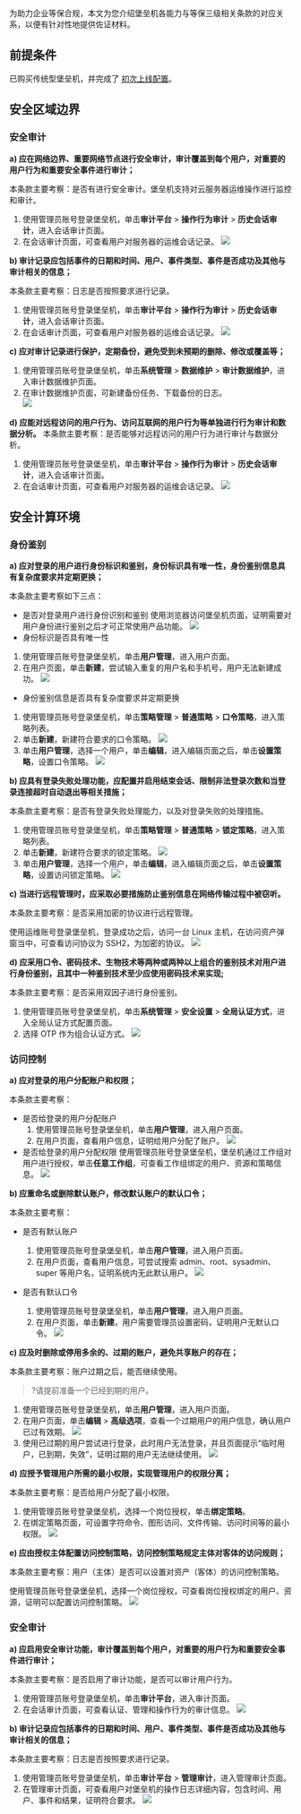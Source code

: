 为助力企业等保合规，本文为您介绍堡垒机各能力与等保三级相关条款的对应关系，以便有针对性地提供佐证材料。


## 前提条件
已购买传统型堡垒机，并完成了 [初次上线配置](https://cloud.tencent.com/document/product/1025/34514)。

## 安全区域边界
### 安全审计
**a) 应在网络边界、重要网络节点进行安全审计，审计覆盖到每个用户，对重要的用户行为和重要安全事件进行审计；**

本条款主要考察：是否有进行安全审计。堡垒机支持对云服务器运维操作进行监控和审计。

1.	使用管理员账号登录堡垒机，单击**审计平台** > **操作行为审计** > **历史会话审计**，进入会话审计页面。
2. 在会话审计页面，可查看用户对服务器的运维会话记录。 
![](https://qcloudimg.tencent-cloud.cn/raw/45a86aa44c49ac0958406c347f069dad.png)

**b) 审计记录应包括事件的日期和时间、用户、事件类型、事件是否成功及其他与审计相关的信息；**

本条款主要考察：日志是否按照要求进行记录。

1. 使用管理员账号登录堡垒机，单击**审计平台** > **操作行为审计** > **历史会话审计**，进入会话审计页面。
2. 在会话审计页面，可查看用户对服务器的运维会话记录。 
![](https://qcloudimg.tencent-cloud.cn/raw/716f9013900cbb7b2a1e516ba7d7754c.png)

**c) 应对审计记录进行保护，定期备份，避免受到未预期的删除、修改或覆盖等；**

1.	使用管理员账号登录堡垒机，单击**系统管理** > **数据维护** > **审计数据维护**，进入审计数据维护页面。
2.	在审计数据维护页面，可新建备份任务、下载备份的日志。  
![](https://qcloudimg.tencent-cloud.cn/raw/c373043c91b638fe13345d6eafe1a9f6.png)

**d) 应能对远程访问的用户行为、访问互联网的用户行为等单独进行行为审计和数据分析。**
本条款主要考察：是否能够对远程访问的用户行为进行审计与数据分析。
1. 使用管理员账号登录堡垒机，单击**审计平台** > **操作行为审计** > **历史会话审计**，进入会话审计页面。
2.	在会话审计页面，可查看用户对服务器的运维会话记录。 
![](https://qcloudimg.tencent-cloud.cn/raw/d0296603738429f78f58ae92141d04b8.png)


## 安全计算环境
### 身份鉴别
**a) 应对登录的用户进行身份标识和鉴别，身份标识具有唯一性，身份鉴别信息具有复杂度要求并定期更换；**

本条款主要考察如下三点：
- 是否对登录用户进行身份识别和鉴别
 使用浏览器访问堡垒机页面，证明需要对用户身份进行鉴别之后才可正常使用产品功能。
![](https://qcloudimg.tencent-cloud.cn/raw/443b530d57c69d21dfaa4c1837b0f36c.png)
- 身份标识是否具有唯一性
 1.	使用管理员账号登录堡垒机，单击**用户管理**，进入用户页面。
 2. 在用户页面，单击**新建**，尝试输入重复的用户名和手机号，用户无法新建成功。
![](https://qcloudimg.tencent-cloud.cn/raw/4e3923b4d5be071cba3f497cd27500dd.png)
- 身份鉴别信息是否具有复杂度要求并定期更换
 1.	使用管理员账号登录堡垒机，单击**策略管理** > **普通策略** > **口令策略**，进入策略列表。
 2. 单击**新建**，新建符合要求的口令策略。
![](https://qcloudimg.tencent-cloud.cn/raw/c8d17efdc803f888c0ea390156405051.png)
 3.	单击**用户管理**，选择一个用户，单击**编辑**，进入编辑页面之后，单击**设置策略**，设置口令策略。
![](https://qcloudimg.tencent-cloud.cn/raw/b393c86932f7c44cb576022811ab3a73.png)

**b) 应具有登录失败处理功能，应配置并启用结束会话、限制非法登录次数和当登录连接超时自动退出等相关措施；**

本条款主要考察：是否有登录失败处理能力，以及对登录失败的处理措施。

1.	使用管理员账号登录堡垒机，单击**策略管理** > **普通策略** > **锁定策略**，进入策略列表。
2.	单击**新建**，新建符合要求的锁定策略。
![](https://qcloudimg.tencent-cloud.cn/raw/bac8bfe2cbdcfa734f2646a3ea29dc85.png)
3.	单击**用户管理**，选择一个用户，单击**编辑**，进入编辑页面之后，单击**设置策略**，设置访问锁定策略。
![](https://qcloudimg.tencent-cloud.cn/raw/a2e7c13ecca80064883273c233ade536.png)

**c) 当进行远程管理时，应采取必要措施防止鉴别信息在网络传输过程中被窃听。**

本条款主要考察：是否采用加密的协议进行远程管理。

使用运维账号登录堡垒机，登录成功之后，访问一台 Linux 主机，在访问资产弹窗当中，可查看访问协议为 SSH2，为加密的协议。
![](https://qcloudimg.tencent-cloud.cn/raw/58063fa1644246d72496d8c0f51ba8db.png)

**d) 应采用口令、密码技术、生物技术等两种或两种以上组合的鉴别技术对用户进行身份鉴别，且其中一种鉴别技术至少应使用密码技术来实现;**

 本条款主要考察：是否采用双因子进行身份鉴别。
 
 1.	使用管理员账号登录堡垒机，单击**系统管理** > **安全设置** > **全局认证方式**，进入全局认证方式配置页面。
 2.	选择 OTP 作为组合认证方式。
 ![](https://qcloudimg.tencent-cloud.cn/raw/c4fad232554d50c57a6310d3ec7e0462.png)
 
 
###  访问控制
**a) 应对登录的用户分配账户和权限；**

本条款主要考察：

- 是否给登录的用户分配账户
  1.	使用管理员账号登录堡垒机，单击**用户管理**，进入用户页面。
  2. 在用户页面，查看用户信息，证明给用户分配了账户。
  ![](https://qcloudimg.tencent-cloud.cn/raw/c363dc9ab69c61e15b09f6eaefd4da7c.png)
- 是否给登录的用户分配权限
 使用管理员账号登录堡垒机，堡垒机通过工作组对用户进行授权，单击**任意工作组**，可查看工作组绑定的用户、资源和策略信息。
![](https://qcloudimg.tencent-cloud.cn/raw/65ac2e714ef9e4ab9606592afc8bbb0b.png)
	
**b) 应重命名或删除默认账户，修改默认账户的默认口令；**

本条款主要考察：

- 是否有默认账户
  1.	使用管理员账号登录堡垒机，单击**用户管理**，进入用户页面。
  2. 在用户页面，查看用户信息，可尝试搜索 admin、root、sysadmin、super 等用户名，证明系统内无此默认用户。
  ![](https://qcloudimg.tencent-cloud.cn/raw/a40416b16359774809f39e9dd079f448.png)

- 是否有默认口令
  1.	使用管理员账号登录堡垒机，单击**用户管理**，进入用户页面。
  2.	在用户页面，单击**新建**，用户需要管理员设置密码，证明用户无默认口令。
![](https://qcloudimg.tencent-cloud.cn/raw/c2ce30a3858bcbec6731d5674329f729.png)

**c) 应及时删除或停用多余的、过期的账户，避免共享账户的存在；**

本条款主要考察：账户过期之后，能否继续使用。

>?请提前准备一个已经到期的用户。
>

1.	使用管理员账号登录堡垒机，单击**用户管理**，进入用户页面。
2. 在用户页面，单击**编辑** > **高级选项**，查看一个过期用户的用户信息，确认用户已过有效期。
![](https://qcloudimg.tencent-cloud.cn/raw/0bd66f30fe2fd3376f2ab1c9e1b76368.png)
3. 使用已过期的用户尝试进行登录，此时用户无法登录，并且页面提示“临时用户，已到期，失效”，证明过期的用户无法继续使用。
![](https://qcloudimg.tencent-cloud.cn/raw/124b2d2373b451fa7a5676351057595a.png)
 
**d) 应授予管理用户所需的最小权限，实现管理用户的权限分离；**
 
 本条款主要考察：是否给用户分配了最小权限。
 
  1. 使用管理员账号登录堡垒机，选择一个岗位授权，单击**绑定策略**。
  2. 在绑定策略页面，可设置字符命令、图形访问、文件传输、访问时间等的最小权限。
![](https://qcloudimg.tencent-cloud.cn/raw/14f7274ba864eb78c1dd424955df213a.png)
	
	
**e) 应由授权主体配置访问控制策略，访问控制策略规定主体对客体的访问规则；**
	
本条款主要考察：用户（主体）是否可以设置对资产（客体）的访问控制策略。

使用管理员账号登录堡垒机，选择一个岗位授权，可查看岗位授权绑定的用户、资源，证明可以配置访问控制策略。
 ![](https://qcloudimg.tencent-cloud.cn/raw/dd43ce1325433ccd3e8eb404b5d35e4b.png)



### 	安全审计
**a) 应启用安全审计功能，审计覆盖到每个用户，对重要的用户行为和重要安全事件进行审计；**

本条款主要考察：是否启用了审计功能，是否可以审计用户行为。

1.	使用管理员账号登录堡垒机，单击**审计平台**，进入审计页面。
2. 在会话审计页面，可查看认证、管理和操作行为的审计信息。
![](https://qcloudimg.tencent-cloud.cn/raw/e736be86d76d07c233edc38abaa90457.png)

**b) 审计记录应包括事件的日期和时间、用户、事件类型、事件是否成功及其他与审计相关的信息；**

本条款主要考察：日志是否按照要求进行记录。

1.	使用管理员账号登录堡垒机，单击**审计平台** > **管理审计**，进入管理审计页面。
2.	在管理审计页面，可查看用户对堡垒机的操作日志详细内容，包含时间、用户、事件和结果，证明符合要求。
![](https://qcloudimg.tencent-cloud.cn/raw/b51064393f26efa09a49f17cd1cdf2d2.png)
